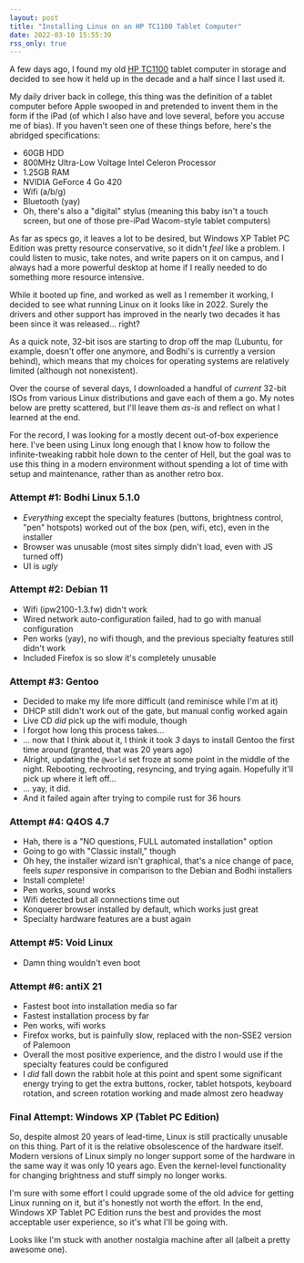 ```yaml
---
layout: post
title: "Installing Linux on an HP TC1100 Tablet Computer"
date: 2022-03-10 15:55:39
rss_only: true
---
```

A few days ago, I found my old [HP TC1100](https://support.hp.com/us-en/document/c00231870) tablet computer in storage and decided to see how it held up in the decade and a half since I last used it.

My daily driver back in college, this thing was the definition of a tablet computer before Apple swooped in and pretended to invent them in the form if the iPad (of which I also have and love several, before you accuse me of bias). If you haven't seen one of these things before, here's the abridged specifications:

- 60GB HDD
- 800MHz Ultra-Low Voltage Intel Celeron Processor
- 1.25GB RAM
- NVIDIA GeForce 4 Go 420
- Wifi (a/b/g)
- Bluetooth (yay)
- Oh, there's also a "digital" stylus (meaning this baby isn't a touch screen, but one of those pre-iPad Wacom-style tablet computers)

As far as specs go, it leaves a lot to be desired, but Windows XP Tablet PC Edition was pretty resource conservative, so it didn't *feel* like a problem. I could listen to music, take notes, and write papers on it on campus, and I always had a more powerful desktop at home if I really needed to do something more resource intensive.

While it booted up fine, and worked as well as I remember it working, I decided to see what running Linux on it looks like in 2022. Surely the drivers and other support has improved in the nearly two decades it has been since it was released... right?

As a quick note, 32-bit isos are starting to drop off the map (Lubuntu, for example, doesn't offer one anymore, and Bodhi's is currently a version behind), which means that my choices for operating systems are relatively limited (although not nonexistent).

Over the course of several days, I downloaded a handful of *current* 32-bit ISOs from various Linux distributions and gave each of them a go. My notes below are pretty scattered, but I'll leave them *as-is* and reflect on what I learned at the end.

For the record, I was looking for a mostly decent out-of-box experience here. I've been using Linux long enough that I know how to follow the infinite-tweaking rabbit hole down to the center of Hell, but the goal was to use this thing in a modern environment without spending a lot of time with setup and maintenance, rather than as another retro box.

### Attempt #1: Bodhi Linux 5.1.0

- *Everything* except the specialty features (buttons, brightness control, "pen" hotspots) worked out of the box (pen, wifi, etc), even in the installer
- Browser was unusable (most sites simply didn't load, even with JS turned off)
- UI is *ugly*

### Attempt #2: Debian 11

- Wifi (ipw2100-1.3.fw) didn't work
- Wired network auto-configuration failed, had to go with manual configuration
- Pen works (yay), no wifi though, and the previous specialty features still didn't work
- Included Firefox is so slow it's completely unusable

### Attempt #3: Gentoo

- Decided to make my life more difficult (and reminisce while I'm at it)
- DHCP still didn't work out of the gate, but manual config worked again
- Live CD *did* pick up the wifi module, though
- I forgot how long this process takes...
- ... now that I think about it, I think it took *3* days to install Gentoo the first time around (granted, that was 20 years ago)
- Alright, updating the `@world` set froze at some point in the middle of the night. Rebooting, rechrooting, resyncing, and trying again. Hopefully it'll pick up where it left off...
- ... yay, it did.
- And it failed again after trying to compile rust for 36 hours

### Attempt #4: Q4OS 4.7

- Hah, there is a "NO questions, FULL automated installation" option
- Going to go with "Classic install," though
- Oh hey, the installer wizard isn't graphical, that's a nice change of pace, feels *super* responsive in comparison to the Debian and Bodhi installers
- Install complete!
- Pen works, sound works
- Wifi detected but all connections time out
- Konquerer browser installed by default, which works just great
- Specialty hardware features are a bust again

### Attempt #5: Void Linux

- Damn thing wouldn't even boot

### Attempt #6: antiX 21

- Fastest boot into installation media so far
- Fastest installation process by far
- Pen works, wifi works
- Firefox works, but is painfully slow, replaced with the non-SSE2 version of Palemoon
- Overall the most positive experience, and the distro I would use if the specialty features could be configured
- I *did* fall down the rabbit hole at this point and spent some significant energy trying to get the extra buttons, rocker, tablet hotspots, keyboard rotation, and screen rotation working and made almost zero headway

### Final Attempt: Windows XP (Tablet PC Edition)

So, despite almost 20 years of lead-time, Linux is still practically unusable on this thing. Part of it is the relative obsolescence of the hardware itself. Modern versions of Linux simply no longer support some of the hardware in the same way it was only 10 years ago. Even the kernel-level functionality for changing brightness and stuff simply no longer works.

I'm sure with some effort I could upgrade some of the old advice for getting Linux running on it, but it's honestly not worth the effort. In the end, Windows XP Tablet PC Edition runs the best and provides the most acceptable user experience, so it's what I'll be going with.

Looks like I'm stuck with another nostalgia machine after all (albeit a pretty awesome one).